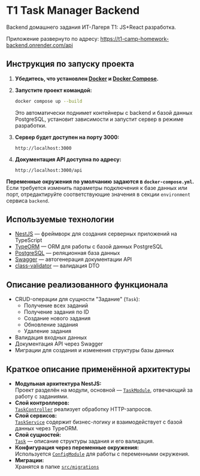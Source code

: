 # T1 Task Manager Backend

Backend домашнего задания ИТ-Лагеря Т1: JS+React разработка.

Приложение развернуто по адресу: https://t1-camp-homework-backend.onrender.com/api

## Инструкция по запуску проекта

1. **Убедитесь, что установлен [Docker](https://www.docker.com/) и [Docker Compose](https://docs.docker.com/compose/).**

2. **Запустите проект командой:**

   ```sh
   docker compose up --build
   ```

   Это автоматически поднимет контейнеры с backend и базой данных PostgreSQL, установит зависимости и запустит сервер в режиме разработки.

3. **Сервер будет доступен на порту 3000:**

   ```
   http://localhost:3000
   ```

4. **Документация API доступна по адресу:**
   ```
   http://localhost:3000/api
   ```

**Переменные окружения по умолчанию задаются в `docker-compose.yml`.**
Если требуется изменить параметры подключения к базе данных или порт, отредактируйте соответствующие значения в секции `environment` сервиса `backend`.

## Используемые технологии

- [NestJS](https://nestjs.com/) — фреймворк для создания серверных приложений на TypeScript
- [TypeORM](https://typeorm.io/) — ORM для работы с базой данных PostgreSQL
- [PostgreSQL](https://www.postgresql.org/) — реляционная база данных
- [Swagger](https://swagger.io/) — автогенерация документации API
- [class-validator](https://github.com/typestack/class-validator) — валидация DTO

## Описание реализованного функционала

- CRUD-операции для сущности "Задание" (`Task`):
  - Получение всех заданий
  - Получение задания по ID
  - Создание нового задания
  - Обновление задания
  - Удаление задания
- Валидация входных данных
- Документация API через Swagger
- Миграции для создания и изменения структуры базы данных

## Краткое описание применённой архитектуры

- **Модульная архитектура NestJS:**  
  Проект разделён на модули, основной — [`TaskModule`](src/task/task.module.ts), отвечающий за работу с заданиями.
- **Слой контроллеров:**  
  [`TaskController`](src/task/task.controller.ts) реализует обработку HTTP-запросов.
- **Слой сервисов:**  
  [`TaskService`](src/task/task.service.ts) содержит бизнес-логику и взаимодействует с базой данных через TypeORM.
- **Слой сущностей:**  
  [`Task`](src/task/task.entity.ts) — описание структуры задания и его валидация.
- **Конфигурация через переменные окружения:**  
  Используется [`ConfigModule`](src/app.module.ts) для работы с переменными окружения.
- **Миграции:**  
  Хранятся в папке [`src/migrations`](src/migrations)
